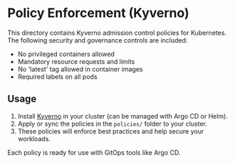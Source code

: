 # Policy Enforcement (Kyverno)

This directory contains Kyverno admission control policies for Kubernetes.
The following security and governance controls are included:

- No privileged containers allowed
- Mandatory resource requests and limits
- No 'latest' tag allowed in container images
- Required labels on all pods

## Usage

1. Install [Kyverno](https://kyverno.io/docs/installation/) in your cluster (can be managed with Argo CD or Helm).
2. Apply or sync the policies in the `policies/` folder to your cluster.
3. These policies will enforce best practices and help secure your workloads.

Each policy is ready for use with GitOps tools like Argo CD.
